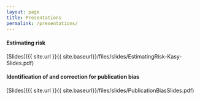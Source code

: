 ```yaml
---
layout: page
title: Presentations
permalink: /presentations/
---
```


#### Estimating risk
[Slides]({{ site.url }}{{ site.baseurl}}/files/slides/EstimatingRisk-Kasy-Slides.pdf)


#### Identification of and correction for publication bias
[Slides]({{ site.url }}{{ site.baseurl}}/files/slides/PublicationBiasSlides.pdf)
